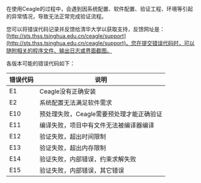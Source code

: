 在使用Ceagle的过程中，会遇到因系统配置、软件配置、验证工程、环境等引起的异常情况，导致无法正常完成验证流程。

您可以将错误代码记录并反馈给清华大学以获取支持，反馈网址是：[http://sts.thss.tsinghua.edu.cn/ceagle/support](http://sts.thss.tsinghua.edu.cn/ceagle/support)。您在提交错误代码时，可以随附相关的程序文件、输出日志或界面截图。

各版本可能的错误代码如下：

错误代码 | 说明
--- | ---
E1 | Ceagle没有正确安装
E2 | 系统配置无法满足软件需求
E10 | 预处理失败，Ceagle需要预处理才能正确验证
E11 | 编译失败，项目中有文件无法被编译器编译
E12 | 验证失败，超出时间限制
E13 | 验证失败，超出内存限制
E14 | 验证失败，内部错误，约束求解失败
E15 | 验证失败，内部错误，其它错误

